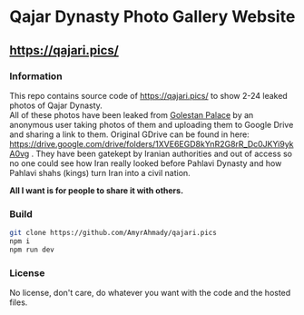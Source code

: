 # Qajar Dynasty Photo Gallery Website 

## https://qajari.pics/

### Information
This repo contains source code of https://qajari.pics/ to show 2-24 leaked photos of Qajar Dynasty.  
All of these photos have been leaked from [Golestan Palace](https://en.wikipedia.org/wiki/Golestan_Palace) by an anonymous user taking photos of them and uploading them to Google Drive and sharing a link to them. Original GDrive can be found in here: https://drive.google.com/drive/folders/1XVE6EGD8kYnR2G8rR_Dc0JKYi9ykA0vg . They have been gatekept by Iranian authorities and out of access so no one could see how Iran really looked before Pahlavi Dynasty and how Pahlavi shahs (kings) turn Iran into a civil nation.  

**All I want is for people to share it with others.**

### Build
```bash
git clone https://github.com/AmyrAhmady/qajari.pics
npm i
npm run dev
```

### License
No license, don't care, do whatever you want with the code and the hosted files.
